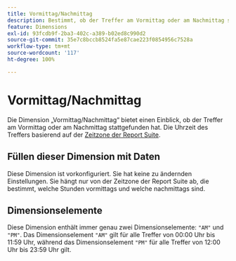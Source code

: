 ```yaml
---
title: Vormittag/Nachmittag
description: Bestimmt, ob der Treffer am Vormittag oder am Nachmittag stattgefunden hat.
feature: Dimensions
exl-id: 93fcdb9f-2ba3-402c-a389-b02ed8c990d2
source-git-commit: 35e7c8bccb8524fa5e87cae223f0854956c7528a
workflow-type: tm+mt
source-wordcount: '117'
ht-degree: 100%

---
```


# Vormittag/Nachmittag

Die Dimension „Vormittag/Nachmittag“ bietet einen Einblick, ob der Treffer am Vormittag oder am Nachmittag stattgefunden hat. Die Uhrzeit des Treffers basierend auf der [Zeitzone der Report Suite](/help/admin/admin/c-manage-report-suites/c-edit-report-suites/general/general-acct-settings-admin.md).

## Füllen dieser Dimension mit Daten

Diese Dimension ist vorkonfiguriert. Sie hat keine zu ändernden Einstellungen. Sie hängt nur von der Zeitzone der Report Suite ab, die bestimmt, welche Stunden vormittags und welche nachmittags sind.

## Dimensionselemente

Diese Dimension enthält immer genau zwei Dimensionselemente: `"AM"` und `"PM"`. Das Dimensionselement `"AM"` gilt für alle Treffer von 00:00 Uhr bis 11:59 Uhr, während das Dimensionselement `"PM"` für alle Treffer von 12:00 Uhr bis 23:59 Uhr gilt.
